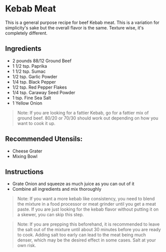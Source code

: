 # Kebab Meat
[Version 1.0]: #
[Author: Jonathan Petz | JPEGtheDev]: #

This is a general purpose recipe for beef Kebab meat. This is a variation for simplicity's sake but the overall flavor is the same. Texture wise, it's completely different.

## Ingredients
* 2 pounds 88/12 Ground Beef
* 1 1/2 tsp. Paprika
* 1 1/2 tsp. Sumac
* 1/2 tsp. Garlic Powder
* 1/4 tsp. Black Pepper
* 1/2 tsp. Red Pepper Flakes
* 1/4 tsp. Caraway Seed Powder
* 1 tsp. Fine Sea Salt
* 1 Yellow Onion
> Note: If you are looking for a fattier Kebab, go for a fattier mix of ground beef. 80/20 or 70/30 should work out depending on how you want to cook it up.
## Recommended Utensils:
* Cheese Grater
* Mixing Bowl

## Instructions
* Grate Onion and squeeze as much juice as you can out of it
* Combine all ingredients and mix thoroughly

> Note: If you want a more kebab like consistency, you need to blend the mixture in a food processor or meat grinder until you get a meat paste. If you are just looking for the kebab flavor without putting it on a skewer, you can skip this step.

> Note: If you are prepping this beforehand, it is recommended to leave the salt out of the mixture until about 30 minutes before you are ready to cook. Adding salt too early can lead to the meat being much denser, which may be the desired effect in some cases. Salt at your own risk.